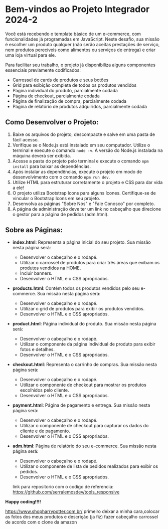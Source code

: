 # Bem-vindos ao Projeto Integrador 2024-2

Você está recebendo o template básico de um e-commerce, com funcionalidades já programadas em JavaScript. Neste desafio, sua missão é escolher um produto qualquer (não serão aceitas prestações de serviço, nem produtos perecíveis como alimentos ou serviços de entrega) e criar uma loja virtual para ele.

Para facilitar seu trabalho, o projeto já disponibiliza alguns componentes essenciais previamente codificados:

- Carrossel de cards de produtos e seus botões
- Grid para exibição completa de todos os produtos vendidos
- Página individual do produto, parcialmente codada
- Página de checkout, parcialmente codada
- Página de finalização de compra, parcialmente codada
- Página de relatório de produtos adquiridos, parcialmente codada

## Como Desenvolver o Projeto:

1. Baixe os arquivos do projeto, descompacte e salve em uma pasta de fácil acesso.
2. Verifique se o Node.js está instalado em seu computador. Utilize o terminal e execute o comando `node -v`. A versão do Node.js instalada na máquina deverá ser exibida.
3. Acesse a pasta do projeto pelo terminal e execute o comando `npm install` para baixar as dependências.
4. Após instalar as dependências, execute o projeto em modo de desenvolvimento com o comando `npm run dev`.
5. Utilize HTML para estruturar corretamente o projeto e CSS para dar vida a ele!
6. O projeto utiliza Bootstrap Icons para alguns ícones. Certifique-se de vincular o Bootstrap Icons em seu projeto.
7. Desenvolva as páginas "Sobre Nós" e "Fale Conosco" por completo.
8. A página de administração deve ter um link no cabeçalho que direcione o gestor para a página de pedidos (adm.html).

## Sobre as Páginas:

- **index.html**: Representa a página inicial do seu projeto. Sua missão nesta página será:
  - Desenvolver o cabeçalho e o rodapé.
  - Utilizar o carrossel de produtos para criar três áreas que exibam os produtos vendidos na HOME.
  - Incluir banners.
  - Desenvolver o HTML e o CSS apropriados.

- **products.html**: Contém todos os produtos vendidos pelo seu e-commerce. Sua missão nesta página será:
  - Desenvolver o cabeçalho e o rodapé.
  - Utilizar o grid de produtos para exibir os produtos vendidos.
  - Desenvolver o HTML e o CSS apropriados.

- **product.html**: Página individual do produto. Sua missão nesta página será:
  - Desenvolver o cabeçalho e o rodapé.
  - Utilizar o componente da página individual de produto para exibir fotos e detalhes.
  - Desenvolver o HTML e o CSS apropriados.

- **checkout.html**: Representa o carrinho de compras. Sua missão nesta página será:
  - Desenvolver o cabeçalho e o rodapé.
  - Utilizar o componente de checkout para mostrar os produtos escolhidos pelo cliente.
  - Desenvolver o HTML e o CSS apropriados.

- **payment.html**: Página de pagamento e entrega. Sua missão nesta página será:
  - Desenvolver o cabeçalho e o rodapé.
  - Utilizar o componente de checkout para capturar os dados do cliente e de pagamento.
  - Desenvolver o HTML e o CSS apropriados.

- **adm.html**: Página de relatório do seu e-commerce. Sua missão nesta página será:
  - Desenvolver o cabeçalho e o rodapé.
  - Utilizar o componente de lista de pedidos realizados para exibir os pedidos.
  - Desenvolver o HTML e o CSS apropriados.


  link para repositorio com o codigo de referencia:
  https://github.com/serralemosdev/tools_responsive

**Happy coding!!!!**



https://www.shopharrypotter.com.br/
primeiro deixar a minha cara,colocar as fotos dos meus produtos e descrição (ja fiz)
fazer cabeçalho
carrossel de acordo com o clone da amazon